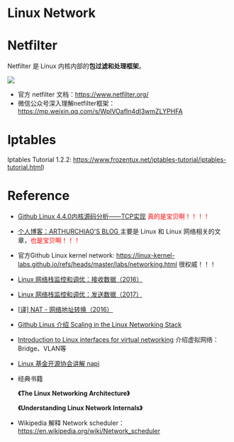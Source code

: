 <!--
 * @Author: JohnJeep
 * @Date: 2023-05-27 14:21:20
 * @LastEditors: JohnJeep
 * @LastEditTime: 2023-05-27 15:41:19
 * @Description: Linux Network 知识
 * Copyright (c) 2023 by John Jeep, All Rights Reserved. 
-->


# Linux Network

# Netfilter

Netfilter 是 Linux 内核内部的**包过滤和处理框架**。

<img src="C:/GitCode/Learning-CS-Journey/Linux/pictures/Netfilter-packet-flow.svg">



- 官方 netfilter 文档：https://www.netfilter.org/
- 微信公众号深入理解netfilter框架：https://mp.weixin.qq.com/s/WplVOafIn4dI3wmZLYPHFA



# Iptables

Iptables Tutorial 1.2.2: https://www.frozentux.net/iptables-tutorial/iptables-tutorial.html)



# Reference

- [Github Linux 4.4.0内核源码分析——TCP实现](https://github.com/fzyz999/Analysis_TCP_in_Linux)  <font color=red>真的是宝贝啊！！！！</font>

- [个人博客：ARTHURCHIAO'S BLOG ](https://arthurchiao.art/articles-zh/) 主要是 Linux 和 Linux 网络相关的文章，<font color=red>也是宝贝啊！！！</font>

- 官方Github Linux kernel network: https://linux-kernel-labs.github.io/refs/heads/master/labs/networking.html 很权威！！！

- [Linux 网络栈监控和调优：接收数据（2016）](https://arthurchiao.art/blog/tuning-stack-rx-zh/)

- [ Linux 网络栈监控和调优：发送数据（2017）](https://arthurchiao.art/blog/tuning-stack-tx-zh/)

- [[译] NAT - 网络地址转换（2016）](https://arthurchiao.art/blog/nat-zh/)

- [Github Linus 介绍 Scaling in the Linux Networking Stack](https://github.com/torvalds/linux/blob/master/Documentation/networking/scaling.rst)

- [Introduction to Linux interfaces for virtual networking](https://developers.redhat.com/blog/2018/10/22/introduction-to-linux-interfaces-for-virtual-networking#)  介绍虚拟网络：Bridge、VLAN等

- [Linux 基金开源协会讲解 napi ](https://wiki.linuxfoundation.org/networking/napi)

- 经典书籍

  **《The Linux Networking Architecture》**

  **《Understanding Linux Network Internals》**

- Wikipedia 解释 Network scheduler：https://en.wikipedia.org/wiki/Network_scheduler

